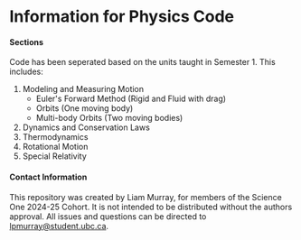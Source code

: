 # Information for Physics Code
#### Sections
Code has been seperated based on the units taught in Semester 1. This includes:
1. Modeling and Measuring Motion
    - Euler's Forward Method (Rigid and Fluid with drag)
    - Orbits (One moving body)
    - Multi-body Orbits (Two moving bodies)
2. Dynamics and Conservation Laws
3. Thermodynamics
4. Rotational Motion
5. Special Relativity

#### Contact Information
This repository was created by Liam Murray, for members of the Science One 2024-25 Cohort. It is not intended to be distributed without the authors approval. All issues and questions can be directed to lpmurray@student.ubc.ca.